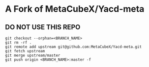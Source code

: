 # A Fork of MetaCubeX/Yacd-meta

## DO NOT USE THIS REPO

```
git checkout --orphan=<BRANCH_NAME>
git rm -rf .
git remote add upstream git@github.com:MetaCubeX/Yacd-meta.git
git fetch upstream
git merge upstream/master
git push origin <BRANCH_NAME>:master -f
```
